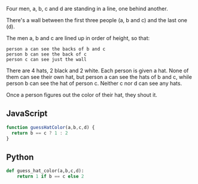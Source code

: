 Four men, a, b, c and d are standing in a line, one behind another.

There's a wall between the first three people (a, b and c) and the last one (d).

The men a, b and c are lined up in order of height, so that:

    person a can see the backs of b and c
    person b can see the back of c
    person c can see just the wall

There are 4 hats, 2 black and 2 white. Each person is given a hat. None of them can see their own hat, but person a can see the hats of b and c, while person b can see the hat of person c. Neither c nor d can see any hats.

Once a person figures out the color of their hat, they shout it.


## JavaScript
```js
function guessHatColor(a,b,c,d) {
  return b == c ? 1 : 2
}
```

## Python
```python
def guess_hat_color(a,b,c,d):
    return 1 if b == c else 2
```